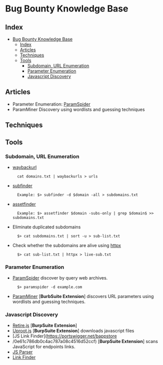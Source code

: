 # Bug Bounty Knowledge Base

## Index

- [Bug Bounty Knowledge Base](#bug-bounty-knowledge-base)
  - [Index](#index)
  - [Articles](#articles)
  - [Techniques](#techniques)
  - [Tools](#tools)
    - [Subdomain, URL Enumeration](#subdomain-url-enumeration)
    - [Parameter Enumeration](#parameter-enumeration)
    - [Javascript Discovery](#javascript-discovery)

## Articles

- Parameter Enumeration: [ParamSpider](https://portswigger.net/daily-swig/paramspider-new-tool-helps-in-the-discovery-of-url-parameter-vulnerabilities)
- ParamMiner
  Discovery using wordlists and guessing techniques

## Techniques

## Tools

### Subdomain, URL Enumeration

- [waybackurl](https://github.com/tomnomnom/waybackurls)
  ```
    cat domains.txt | waybackurls > urls
  ```
- [subfinder](https://github.com/projectdiscovery/subfinder)

  ```
    Example: $> subfinder -d $domain -all > subdomains.txt
  ```

- [assetfinder](https://github.com/tomnomnom/assetfinder)

  ```
    Example: $> assetfinder $domain -subs-only | grep $domain$ >> subdomains.txt
  ```

- Eliminate duplicated subdomains
  ```
    $> cat subdomains.txt | sort -u > sub-list.txt
  ```
- Check whether the subdomains are alive using [httpx](https://github.com/projectdiscovery/httpx)
  ```
    $> cat sub-list.txt | httpx > live-sub.txt
  ```

### Parameter Enumeration

- [ParamSpider](https://github.com/devanshbatham/ParamSpider) discover by query web archives.

  ```
    $> paramspider -d example.com
  ```

- [ParamMiner](https://portswigger.net/bappstore/17d2949a985c4b7ca092728dba871943) [**BurbSuite Extension**] discovers URL parameters using wordlists and guessing techniques.

### Javascript Discovery

- [Retire.js](https://portswigger.net/bappstore/36238b534a78494db9bf2d03f112265c) [**BurpSuite Extension**]
- [Uproot.js](https://github.com/0xDexter0us/uproot-JS) [**BurpSuite Extension**] downloads javascript files
- [JS Link Finder](https://portswigger.net/bappstore
- /0e61c786db0c4ac787a08c4516d52ccf) [**BurpSuite Extension**] scans JavaScript for endpoints links.
- [JS Parser]()
- [Link Finder](https://github.com/GerbenJavado/LinkFinder)
